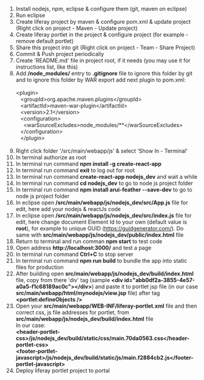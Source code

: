 1) Install nodejs, npm, eclipse & configure them (git, maven on eclipse)<br/>
2) Run eclipse<br/>
3) Create liferay project by maven & configure pom.xml & update project (Right click on project - Maven - Update project)<br/>
4) Create liferay portlet in the project & configure project (for example - remove default portlet)<br/>
5) Share this project into git (Right click on project - Team - Share Project)<br/>
6) Commit & Push project periodically<br/>
7) Create 'README.md' file in project root, if it needs (you may use it for instructions list, like this)<br/>
8) Add <b>/node_modules/</b> entry to <b>.gitignore</b> file to ignore this folder by git<br/>
and to ignore this folder by WAR export add next plugin to pom.xml:<br><br/>
&lt;plugin&gt;<br/>
&nbsp;&nbsp;&nbsp;&lt;groupId&gt;org.apache.maven.plugins&lt;/groupId&gt;<br/>
&nbsp;&nbsp;&nbsp;&lt;artifactId&gt;maven-war-plugin&lt;/artifactId&gt;<br/>
&nbsp;&nbsp;&nbsp;&lt;version&gt;2.1&lt;/version&gt;<br/>
&nbsp;&nbsp;&nbsp;&lt;configuration&gt;<br/>
&nbsp;&nbsp;&nbsp;&nbsp;&nbsp;&lt;warSourceExcludes&gt;node_modules/**&lt;/warSourceExcludes&gt;<br/>
&nbsp;&nbsp;&nbsp;&lt;/configuration&gt;<br/>
&nbsp;&nbsp;&nbsp;&lt;/plugin&gt;<br/><br/>
9) Right click folder '/src/main/webapp/js' &  select 'Show In - Terminal'<br/>
10) In terminal authorize as root<br/>
11) In terminal run command <b>npm install -g create-react-app</b><br/>
12) In terminal run command <b>exit</b> to log out for root<br/>
13) In terminal run command <b>create-react-app nodejs_dev</b> and wait a while<br/>
14) In terminal run command <b>cd nodejs_dev</b> to go to node js project folder<br/>
15) In terminal run command <b>npm install arui-feather --save-dev</b> to go to node js project folder<br/>
16) In eclipse open <b>/src/main/webapp/js/nodejs_dev/src/App.js</b> file for edit, here add your nodejs & reactJs code<br/>
17) In eclipse open <b>/src/main/webapp/js/nodejs_dev/src/index.js</b> file for edit, here change document Element Id to your own (default value is <b>root</b>), for example to unique GUID (https://guidgenerator.com/).
Do same with <b>src/main/webapp/js/nodejs_dev/public/index.html</b> file<br/> 
18) Return to terminal and run comman <b>npm start</b> to test code<br/>
19) Open address <b>http://localhost:3000/</b> and test a page<br/>
20) In terminal run command <b>Ctrl+C</b> to stop server<br>
21) In terminal run command <b>npm run build</b> to bundle the app into static files for production<br>
22) After building open <b>src/main/webapp/js/nodejs_dev/build/index.html</b> file, copy from there 'div' tag (sample <b>&lt;div id="abb0df2a-3855-4e57-a0a5-f1c68189ac0c"&gt;&lt;/div&gt;</b>) and paste it to portlet jsp file (in our case <b>src/main/webapp/html/mynodejs/view.jsp</b> file) after tag <b>&lt;portlet:defineObjects /&gt;</b><br/>
23) Open your <b>src/main/webapp/WEB-INF/liferay-portlet.xml</b> file and then correct css, js file addresses for portlet, from <b>src/main/webapp/js/nodejs_dev/build/index.html</b> file<br/>
In our case:<br/>
<b>&lt;header-portlet-css&gt;/js/nodejs_dev/build/static/css/main.70da0563.css&lt;/header-portlet-css&gt;<br/>
&lt;footer-portlet-javascript&gt;/js/nodejs_dev/build/static/js/main.f2884cb2.js&lt;/footer-portlet-javascript&gt;</b><br/>
25) Deploy liferay portlet project to portal<br/>